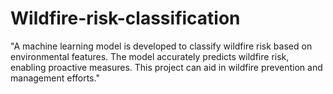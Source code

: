 # Wildfire-risk-classification
"A machine learning model is developed to classify wildfire risk based on environmental features. The model accurately predicts wildfire risk, enabling proactive measures. This project can aid in wildfire prevention and management efforts."
